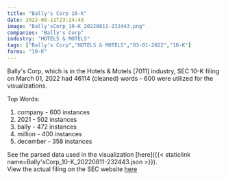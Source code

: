 ```yaml
---
title: "Bally's Corp 10-K"
date: 2022-08-11T23:24:43
image: "Bally'sCorp_10-K_20220811-232443.png"
companies: "Bally's Corp"
industry: "HOTELS & MOTELS"
tags: ["Bally's Corp","HOTELS & MOTELS","03-01-2022","10-K"]
forms: "10-K"
---
```

Bally's Corp, which is in the Hotels & Motels [7011] industry, SEC 10-K filing on March 01, 2022 had 46114 (cleaned) words - 600 were utilized for the visualizations.

Top Words:
1. company - 600 instances
2. 2021 - 502 instances
3. bally - 472 instances
4. million - 400 instances
5. december - 358 instances


See the parsed data used in the visualization [here]({{< staticlink name=Bally'sCorp_10-K_20220811-232443.json >}}).  
View the actual filing on the SEC website [here](https://www.sec.gov/Archives/edgar/data/1747079/0001747079-22-000107.txt)
